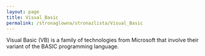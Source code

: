 ```yaml
---
layout: page
title: Visual_Basic
permalink: /stronaglowna/stronazlista/Visual_Basic
---
```

Visual Basic (VB) is a family of technologies from Microsoft that involve their variant of the BASIC programming language.